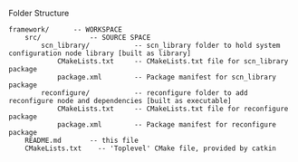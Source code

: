 Folder Structure

	framework/     	-- WORKSPACE  
		src/           	-- SOURCE SPACE  
			scn_library/           -- scn_library folder to hold system configuration node library [built as library]
		        CMakeLists.txt     -- CMakeLists.txt file for scn_library package
		        package.xml        -- Package manifest for scn_library package
	        reconfigure/           -- reconfigure folder to add reconfigure node and dependencies [built as executable]
		        CMakeLists.txt     -- CMakeLists.txt file for reconfigure package
		        package.xml        -- Package manifest for reconfigure package
		README.md      	-- this file  
		CMakeLists.txt    -- 'Toplevel' CMake file, provided by catkin
  
    

    